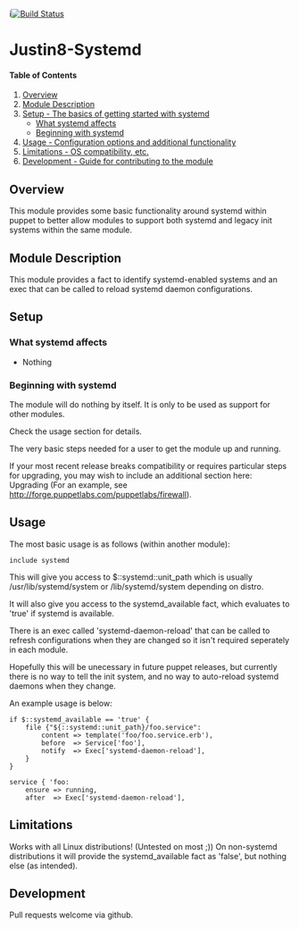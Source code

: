 i[![Build Status](https://travis-ci.org/justin8/justin8-ghost.svg?branch=master)](https://travis-ci.org/justin8/justin8-ghost)

# Justin8-Systemd

#### Table of Contents

1. [Overview](#overview)
2. [Module Description](#module-description)
3. [Setup - The basics of getting started with systemd](#setup)
    * [What systemd affects](#what-systemd-affects)
    * [Beginning with systemd](#beginning-with-systemd)
4. [Usage - Configuration options and additional functionality](#usage)
5. [Limitations - OS compatibility, etc.](#limitations)
6. [Development - Guide for contributing to the module](#development)

## Overview

This module provides some basic functionality around systemd within puppet to better allow modules to support both systemd and legacy init systems within the same module.

## Module Description

This module provides a fact to identify systemd-enabled systems and an exec that can be called to reload systemd daemon configurations.

## Setup

### What systemd affects

* Nothing

### Beginning with systemd

The module will do nothing by itself. It is only to be used as support for other modules.

Check the usage section for details.



The very basic steps needed for a user to get the module up and running.

If your most recent release breaks compatibility or requires particular steps
for upgrading, you may wish to include an additional section here: Upgrading
(For an example, see http://forge.puppetlabs.com/puppetlabs/firewall).

## Usage

The most basic usage is as follows (within another module):

```
include systemd
```
This will give you access to $::systemd::unit_path which is usually /usr/lib/systemd/system or /lib/systemd/system depending on distro.

It will also give you access to the systemd_available fact, which evaluates to 'true' if systemd is available.

There is an exec called 'systemd-daemon-reload' that can be called to refresh configurations when they are changed so it isn't required seperately in each module.

Hopefully this will be unecessary in future puppet releases, but currently there is no way to tell the init system, and no way to auto-reload systemd daemons when they change.

An example usage is below:

```
if $::systemd_available == 'true' {
    file {"${::systemd::unit_path}/foo.service":
        content => template('foo/foo.service.erb'),
        before  => Service['foo'],
        notify  => Exec['systemd-daemon-reload'],
    }
}

service { 'foo:
    ensure => running,
    after  => Exec['systemd-daemon-reload'],
```

## Limitations

Works with all Linux distributions! (Untested on most ;))
On non-systemd distributions it will provide the systemd_available fact as 'false', but nothing else (as intended).

## Development

Pull requests welcome via github.

